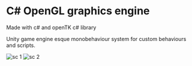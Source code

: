# C# OpenGL graphics engine

Made with c# and openTK c# library

Unity game engine esque monobehaviour system for custom behaviours and scripts.

![sc 1](https://i.imgur.com/AKSYnbz.png)
![sc 2](https://i.imgur.com/ExQGxRk.png)
